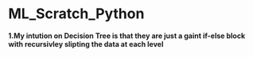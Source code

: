 # ML_Scratch_Python

**1.My intution on Decision Tree is that they are just a gaint if-else block with recursivley slipting the data at each level**

